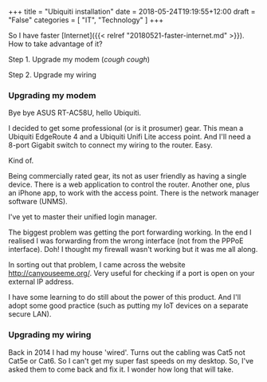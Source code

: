 +++
title = "Ubiquiti installation"
date = 2018-05-24T19:19:55+12:00
draft = "False"
categories = [ 
	"IT", 
	"Technology"
	]
+++

So I have
faster [Internet]({{< relref "20180521-faster-internet.md" >}}). How
to take advantage of it?

Step 1. Upgrade my modem (*cough* *cough*)

Step 2. Upgrade my wiring

### Upgrading my modem ###

Bye bye ASUS RT-AC58U, hello Ubiquiti.

I decided to get some professional (or is it prosumer) gear. This mean
a Ubiquiti EdgeRoute 4 and a Ubiquiti Unifi Lite access point. And
I'll need a 8-port Gigabit switch to connect my wiring to the router. Easy.

Kind of. 

Being commercially rated gear, its not as user friendly as having a
single device. There is a web application to control the router.
Another one, plus an iPhone app, to work with the access point. There
is the network manager software (UNMS). 

I've yet to master their unified login manager.

The biggest problem was getting the port forwarding working. In the
end I realised I was forwarding from the wrong interface (not from the
PPPoE interface). Doh! I thought my firewall wasn't working but it was
me all along.

In sorting out that problem, I came across the
website <http://canyouseeme.org/>. Very useful for checking if a port
is open on your external IP address.

I have some learning to do still about the power of this product. And
I'll adopt some good practice (such as putting my IoT devices on a
separate secure LAN).


### Upgrading my wiring ###

Back in 2014 I had my house 'wired'. Turns out the cabling was Cat5
not Cat5e or Cat6. So I can't get my super fast speeds on my desktop.
So, I've asked them to come back and fix it. I wonder how long that
will take.
